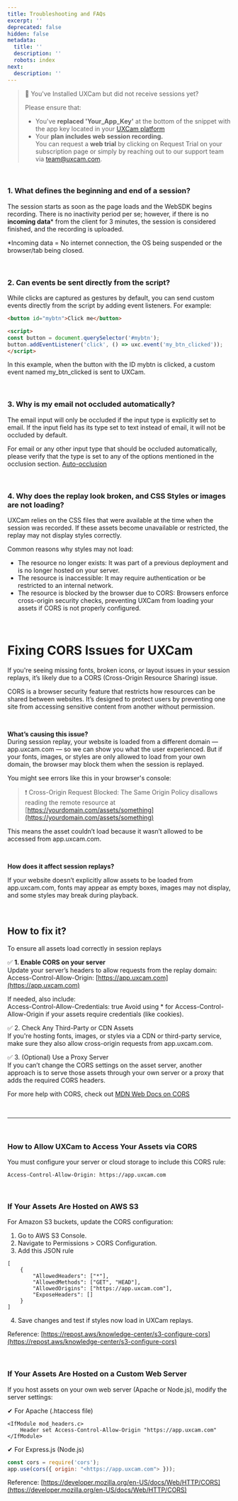 ```yaml
---
title: Troubleshooting and FAQs
excerpt: ''
deprecated: false
hidden: false
metadata:
  title: ''
  description: ''
  robots: index
next:
  description: ''
---
```

> 🚧 You've Installed UXCam but did not receive sessions yet?
>
> Please ensure that:
>
> * You've **replaced 'Your\_App\_Key'** at the bottom of the snippet with the app key located in your [UXCam platform](https://app.uxcam.com/integration)
> * Your **plan includes web session recording.**\
>   You can request a **web trial** by clicking on Request Trial on your subscription page or simply by reaching out to our support team via [team@uxcam.com](mailto:team@uxcam.com).

<br />

### 1. What defines the beginning and end of a session?

The session starts as soon as the page loads and the WebSDK begins recording. There is no inactivity period per se; however, if there is no **incoming data**\* from the client for 3 minutes, the session is considered finished, and the recording is uploaded.

\*Incoming data = No internet connection, the OS being suspended or the browser/tab being closed.

<br />

### 2. Can events be sent directly from the script?

While clicks are captured as gestures by default, you can send custom events directly from the script by adding event listeners. For example:

```html
<button id="mybtn">Click me</button>

<script>
const button = document.querySelector('#mybtn');
button.addEventListener('click', () => uxc.event('my_btn_clicked'));
</script>
```

In this example, when the button with the ID mybtn is clicked, a custom event named my\_btn\_clicked is sent to UXCam.

<br />

### 3. Why is my email not occluded automatically?

The email input will only be occluded if the input type is explicitly set to email. If the input field has its type set to text instead of email, it will not be occluded by default.

For email or any other input type that should be occluded automatically, please verify that the type is set to any of the options mentioned in the occlusion section. [Auto-occlusion](https://developer.uxcam.com/docs/installation#default-occlusion)

<br />

### 4. Why does the replay look broken, and CSS Styles or images are not loading?

UXCam relies on the CSS files that were available at the time when the session was recorded. If these assets become unavailable or restricted, the replay may not display styles correctly.

Common reasons why styles may not load:

* The resource no longer exists: It was part of a previous deployment and is no longer hosted on your server.
* The resource is inaccessible: It may require authentication or be restricted to an internal network.
* The resource is blocked by the browser due to CORS: Browsers enforce cross-origin security checks, preventing UXCam from loading your assets if CORS is not properly configured.

<br />

# Fixing CORS Issues for UXCam

If you're seeing missing fonts, broken icons, or layout issues in your session replays, it’s likely due to a CORS (Cross-Origin Resource Sharing) issue.

CORS is a browser security feature that restricts how resources can be shared between websites. It’s designed to protect users by preventing one site from accessing sensitive content from another without permission.

<br />

**What’s causing this issue?**\
During session replay, your website is loaded from a different domain — app.uxcam.com — so we can show you what the user experienced. But if your fonts, images, or styles are only allowed to load from your own domain, the browser may block them when the session is replayed.

You might see errors like this in your browser's console:

> ❗️ Cross-Origin Request Blocked: The Same Origin Policy disallows reading the remote resource at [https://yourdomain.com/assets/something](https://yourdomain.com/assets/something)

This means the asset couldn’t load because it wasn’t allowed to be accessed from app.uxcam.com.

<br />

**How does it affect session replays?**

If your website doesn’t explicitly allow assets to be loaded from app.uxcam.com, fonts may appear as empty boxes, images may not display, and some styles may break during playback.

<br />

## How to fix it?

To ensure all assets load correctly in session replays

✅ **1. Enable CORS on your server**\
Update your server’s headers to allow requests from the replay domain:
Access-Control-Allow-Origin: [https://app.uxcam.com](https://app.uxcam.com)

If needed, also include:\
Access-Control-Allow-Credentials: true
Avoid using \* for Access-Control-Allow-Origin if your assets require credentials (like cookies).

✅ 2. Check Any Third-Party or CDN Assets\
If you're hosting fonts, images, or styles via a CDN or third-party service, make sure they also allow cross-origin requests from app.uxcam.com.

✅ 3. (Optional) Use a Proxy Server\
If you can’t change the CORS settings on the asset server, another approach is to serve those assets through your own server or a proxy that adds the required CORS headers.

For more help with CORS, check out [MDN Web Docs on CORS](https://developer.mozilla.org/en-US/docs/Web/HTTP/Guides/CORS)

<br />

***

<br />

### How to Allow UXCam to Access Your Assets via CORS

You must configure your server or cloud storage to include this CORS rule:

```Text http
Access-Control-Allow-Origin: https://app.uxcam.com
```

<br />

### If Your Assets Are Hosted on AWS S3

For Amazon S3 buckets, update the CORS configuration:

1. Go to AWS S3 Console.
2. Navigate to Permissions > CORS Configuration.
3. Add this JSON rule

```Text JSON
[
    {
        "AllowedHeaders": ["*"],
        "AllowedMethods": ["GET", "HEAD"],
        "AllowedOrigins": ["https://app.uxcam.com"],
        "ExposeHeaders": []
    }
]
```

4. Save changes and test if styles now load in UXCam replays.

Reference: [https://repost.aws/knowledge-center/s3-configure-cors](https://repost.aws/knowledge-center/s3-configure-cors)

<br />

### If Your Assets Are Hosted on a Custom Web Server

If you host assets on your own web server (Apache or Node.js), modify the server settings:

✔ For Apache (.htaccess file)

```Text Apache
<IfModule mod_headers.c>
    Header set Access-Control-Allow-Origin "https://app.uxcam.com"
</IfModule>
```

✔ For Express.js (Node.js)

```javascript
const cors = require('cors');  
app.use(cors({ origin: "<https://app.uxcam.com"> }));
```

Reference: [https://developer.mozilla.org/en-US/docs/Web/HTTP/CORS](https://developer.mozilla.org/en-US/docs/Web/HTTP/CORS)